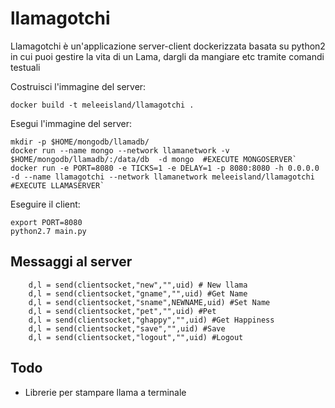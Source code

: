 # llamagotchi
Llamagotchi è un'applicazione server-client dockerizzata basata su python2 in cui puoi gestire la vita di un Lama, dargli da mangiare etc tramite comandi testuali
  
Costruisci l'immagine del server:


 `docker build -t meleeisland/llamagotchi .`
  
  
Esegui l'immagine del server:
  
``` 
mkdir -p $HOME/mongodb/llamadb/ 
docker run --name mongo --network llamanetwork -v $HOME/mongodb/llamadb/:/data/db  -d mongo  #EXECUTE MONGOSERVER`
docker run -e PORT=8080 -e TICKS=1 -e DELAY=1 -p 8080:8080 -h 0.0.0.0 -d --name llamagotchi --network llamanetwork meleeisland/llamagotchi #EXECUTE LLAMASERVER`
``` 
  
Eseguire il client:
  

```   
export PORT=8080 
python2.7 main.py
``` 

## Messaggi al server ##

		d,l = send(clientsocket,"new","",uid) # New llama
		d,l = send(clientsocket,"gname","",uid) #Get Name
		d,l = send(clientsocket,"sname",NEWNAME,uid) #Set Name
		d,l = send(clientsocket,"pet","",uid) #Pet
		d,l = send(clientsocket,"ghappy","",uid) #Get Happiness
		d,l = send(clientsocket,"save","",uid) #Save
		d,l = send(clientsocket,"logout","",uid) #Logout

## Todo ##
- Librerie per stampare llama a terminale


